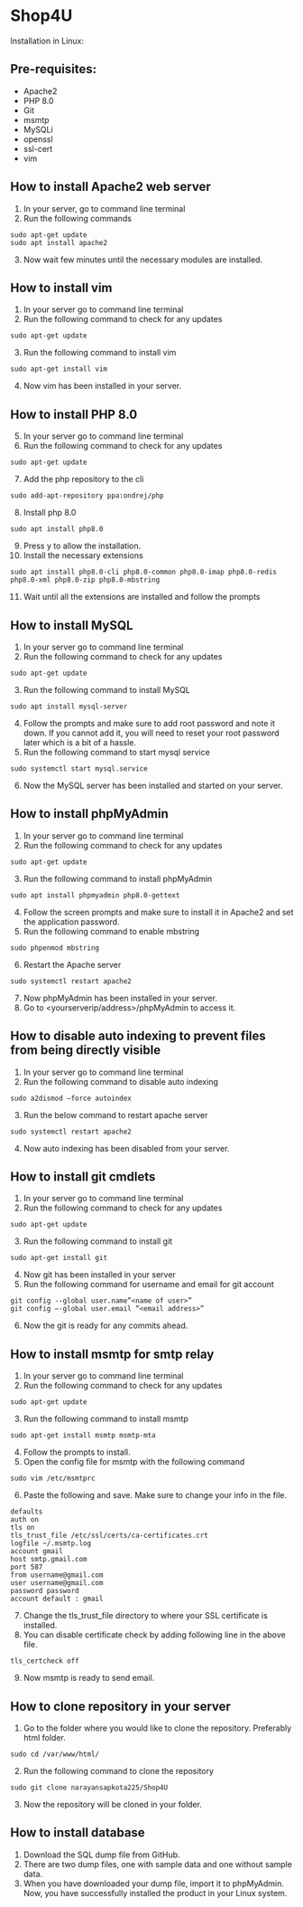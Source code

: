 # Shop4U
Installation in Linux:

## Pre-requisites:
- Apache2
- PHP 8.0
- Git
- msmtp
- MySQLi
- openssl
- ssl-cert
- vim
## How to install Apache2 web server
1.	In your server, go to command line terminal
2.	Run the following commands
```
sudo apt-get update
sudo apt install apache2
```
3.	Now wait few minutes until the necessary modules are installed.
## How to install vim
1.	In your server go to command line terminal
2.	Run the following command to check for any updates
```
sudo apt-get update
```
3.	Run the following command to install vim
```
sudo apt-get install vim
```
4.	Now vim has been installed in your server.
## How to install PHP 8.0
5.	In your server go to command line terminal
6.	Run the following command to check for any updates
```
sudo apt-get update
```
7.	Add the php repository to the cli
```
sudo add-apt-repository ppa:ondrej/php
```
8.	Install php 8.0
```
sudo apt install php8.0
```
9.	Press y to allow the installation.
10.	Install the necessary extensions
```
sudo apt install php8.0-cli php8.0-common php8.0-imap php8.0-redis php8.0-xml php8.0-zip php8.0-mbstring
```
11.	Wait until all the extensions are installed and follow the prompts
## How to install MySQL
1.	In your server go to command line terminal
2.	Run the following command to check for any updates
```
sudo apt-get update
```
3.	Run the following command to install MySQL
```
sudo apt install mysql-server
```
4.	Follow the prompts and make sure to add root password and note it down. If you cannot add it, you will need to reset your root password later which is a bit of a hassle.
5.	Run the following command to start mysql service
```
sudo systemctl start mysql.service
```
6.	Now the MySQL server has been installed and started on your server.
## How to install phpMyAdmin
1.	In your server go to command line terminal
2.	Run the following command to check for any updates
```
sudo apt-get update
```
3.	Run the following command to install phpMyAdmin
```
sudo apt install phpmyadmin php8.0-gettext
```
4.	Follow the screen prompts and make sure to install it in Apache2 and set the application password.
5.	Run the following command to enable mbstring
```
sudo phpenmod mbstring
```
6.	Restart the Apache server
```
sudo systemctl restart apache2
```
7.	Now phpMyAdmin has been installed in your server.
8.	Go to <yourserverip/address>/phpMyAdmin to access it.
## How to disable auto indexing to prevent files from being directly visible
1.	In your server go to command line terminal
2.	Run the following command to disable auto indexing
```
sudo a2dismod –force autoindex
```
3.	Run the below command to restart apache server
```
sudo systemctl restart apache2
```
4.	Now auto indexing has been disabled from your server.
## How to install git cmdlets
1.	In your server go to command line terminal
2.	Run the following command to check for any updates
```
sudo apt-get update
```
3.	Run the following command to install git
```
sudo apt-get install git
```
4.	Now git has been installed in your server
5.	Run the following command for username and email for git account
```
git config --global user.name”<name of user>”
git config –-global user.email “<email address>”
```
6.	Now the git is ready for any commits ahead.
## How to install msmtp for smtp relay
1.	In your server go to command line terminal
2.	Run the following command to check for any updates
```
sudo apt-get update
```
3.	Run the following command to install msmtp
```
sudo apt-get install msmtp msmtp-mta
```
4.	Follow the prompts to install.
5.	Open the config file for msmtp with the following command
```
sudo vim /etc/msmtprc
```
6.	Paste the following and save. Make sure to change your info in the file.
```
defaults
auth on
tls on
tls_trust_file /etc/ssl/certs/ca-certificates.crt
logfile ~/.msmtp.log
account gmail
host smtp.gmail.com
port 587
from username@gmail.com
user username@gmail.com
password password
account default : gmail
```
7.	Change the tls_trust_file directory to where your SSL certificate is installed.
8.	You can disable certificate check by adding following line in the above file.
```
tls_certcheck off
```
9.	Now msmtp is ready to send email.
## How to clone repository in your server
1.	Go to the folder where you would like to clone the repository. Preferably html folder.
```
sudo cd /var/www/html/
```
2.	Run the following command to clone the repository
```
sudo git clone narayansapkota225/Shop4U
```
3.	Now the repository will be cloned in your folder.
## How to install database
1.	Download the SQL dump file from GitHub.
2.	There are two dump files, one with sample data and one without sample data.
3.	When you have downloaded your dump file, import it to phpMyAdmin.
Now, you have successfully installed the product in your Linux system.